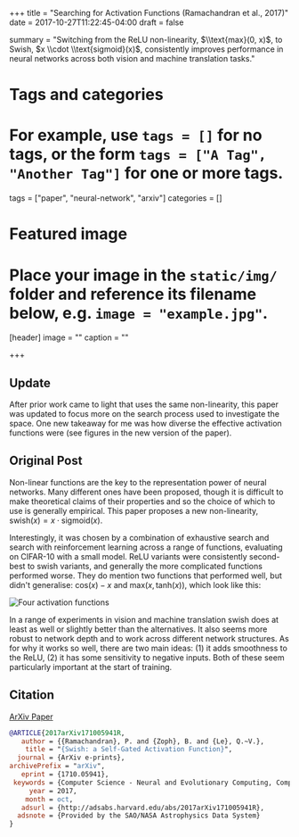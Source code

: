 +++
title = "Searching for Activation Functions (Ramachandran et al., 2017)"
date = 2017-10-27T11:22:45-04:00
draft = false

summary = "Switching from the ReLU non-linearity, $\\text{max}(0, x)$, to Swish, $x \\cdot \\text{sigmoid}(x)$, consistently improves performance in neural networks across both vision and machine translation tasks."

# Tags and categories
# For example, use `tags = []` for no tags, or the form `tags = ["A Tag", "Another Tag"]` for one or more tags.
tags = ["paper", "neural-network", "arxiv"]
categories = []

# Featured image
# Place your image in the `static/img/` folder and reference its filename below, e.g. `image = "example.jpg"`.
[header]
image = ""
caption = ""

+++

## Update

After prior work came to light that uses the same non-linearity, this paper was updated to focus more on the search process used to investigate the space.
One new takeaway for me was how diverse the effective activation functions were (see figures in the new version of the paper).

## Original Post

Non-linear functions are the key to the representation power of neural networks.
Many different ones have been proposed, though it is difficult to make theoretical claims of their properties and so the choice of which to use is generally empirical.
This paper proposes a new non-linearity, $\text{swish}(x) = x \cdot \text{sigmoid}(x)$.

Interestingly, it was chosen by a combination of exhaustive search and search with reinforcement learning across a range of functions, evaluating on CIFAR-10 with a small model.
ReLU variants were consistently second-best to swish variants, and generally the more complicated functions performed worse.
They do mention two functions that performed well, but didn't generalise: $\text{cos}(x) - x$ and $\text{max}(x, \text{tanh}(x))$, which look like this:

![Four activation functions](/img/post/activation-functions.png)

In a range of experiments in vision and machine translation swish does at least as well or slightly better than the alternatives.
It also seems more robust to network depth and to work across different network structures.
As for why it works so well, there are two main ideas: (1) it adds smoothness to the ReLU, (2) it has some sensitivity to negative inputs.
Both of these seem particularly important at the start of training.

## Citation

[ArXiv Paper](https://arxiv.org/pdf/1710.05941.pdf)

```bibtex
@ARTICLE{2017arXiv171005941R,
   author = {{Ramachandran}, P. and {Zoph}, B. and {Le}, Q.~V.},
    title = "{Swish: a Self-Gated Activation Function}",
  journal = {ArXiv e-prints},
archivePrefix = "arXiv",
   eprint = {1710.05941},
 keywords = {Computer Science - Neural and Evolutionary Computing, Computer Science - Computer Vision and Pattern Recognition, Computer Science - Learning},
     year = 2017,
    month = oct,
   adsurl = {http://adsabs.harvard.edu/abs/2017arXiv171005941R},
  adsnote = {Provided by the SAO/NASA Astrophysics Data System}
}
```
